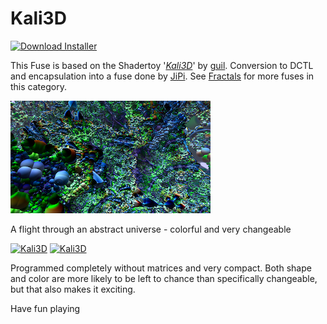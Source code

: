 # Kali3D
<a href="Kali3D-Installer.lua" download><img alt="Download Installer" src="https://img.shields.io/static/v1?label=Download&message=Kali3D-Installer.lua&color=blue" /></a>

This Fuse is based on the Shadertoy '_[Kali3D](https://www.shadertoy.com/view/MdB3DK)_' by [guil](https://www.shadertoy.com/user/guil). Conversion to DCTL and encapsulation into a fuse done by [JiPi](../../Site/Profiles/JiPi.md). See [Fractals](README.md) for more fuses in this category.

[![Kali3D Thumbnail](Kali3D.png)](https://www.shadertoy.com/view/MdB3DK "View on Shadertoy.com")



<!-- +++ DO NOT REMOVE THIS COMMENT +++ DO NOT ADD OR EDIT ANY TEXT BEFORE THIS LINE +++ IT WOULD BE A REALLY BAD IDEA +++ -->

A flight through an abstract universe - colorful and very changeable

[![Kali3D](https://user-images.githubusercontent.com/78935215/108374915-c0cb1300-7201-11eb-860f-8e6923d4867a.gif)](https://www.shadertoy.com/embed/MdB3DK?gui=true&t=10&paused=true&muted=false)
[![Kali3D](https://user-images.githubusercontent.com/78935215/108375469-464ec300-7202-11eb-829f-172e724172a5.PNG)](Kali3D.fuse)

Programmed completely without matrices and very compact. Both shape and color are more likely to be left to chance than specifically changeable, but that also makes it exciting.

Have fun playing


<!-- +++ DO NOT REMOVE THIS COMMENT +++ DO NOT EDIT ANY TEXT THAT COMES AFTER THIS LINE +++ TRUST ME: JUST DON'T DO IT +++ -->

